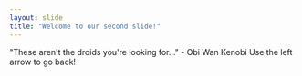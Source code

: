 ```yaml
---
layout: slide
title: "Welcome to our second slide!"
---
```

"These aren't the droids you're looking for..." - Obi Wan Kenobi
Use the left arrow to go back!

